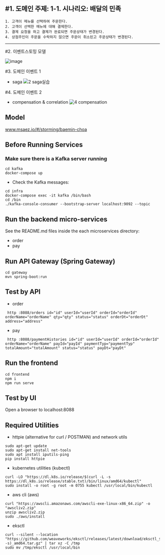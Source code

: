 #1. 도메인 주제: 
1-1. 시나리오: 배달의 민족
---
    1. 고객이 메뉴를 선택하여 주문한다. 
    2. 고객이 선택한 메뉴에 대해 결제한다.
    3. 결제 요청을 하고 결제가 완료되면 주문상태가 변경된다.
    4. 상점주인이 주문을 수락하지 않으면 주문이 취소된고 주문상태가 변경된다.
 ---


#2. 이벤트스토밍 모델

![image](https://github.com/devArare/baemin-choa/assets/135335032/c9792a3e-a564-46d9-8160-4ab432962885)

#3. 도메인 이벤트 1
- saga
![2 saga실습](https://github.com/devArare/baemin-choa/assets/135335032/5c98c0e2-9baa-4fc1-a054-b815f7952d85)

#4. 도메인 이벤트 2
- compensation &  correlation
![4 compensation](https://github.com/devArare/baemin-choa/assets/135335032/160895fb-c5a4-4077-856a-b91b2a4c0594)

## Model
www.msaez.io/#/storming/baemin-choa

## Before Running Services
### Make sure there is a Kafka server running
```
cd kafka
docker-compose up
```
- Check the Kafka messages:
```
cd infra
docker-compose exec -it kafka /bin/bash
cd /bin
./kafka-console-consumer --bootstrap-server localhost:9092 --topic
```

## Run the backend micro-services
See the README.md files inside the each microservices directory:

- order
- pay


## Run API Gateway (Spring Gateway)
```
cd gateway
mvn spring-boot:run
```

## Test by API
- order
```
 http :8088/orders id="id" userId="userId" orderId="orderId" orderName="orderName" qty="qty" status="status" orderDt="orderDt" address="address" 
```
- pay
```
 http :8088/paymentHistories id="id" userId="userId" orderId="orderId" orderName="orderName" payId="payId" paymentTyp="paymentTyp" totalAmount="totalAmount" status="status" payDt="payDt" 
```


## Run the frontend
```
cd frontend
npm i
npm run serve
```

## Test by UI
Open a browser to localhost:8088

## Required Utilities

- httpie (alternative for curl / POSTMAN) and network utils
```
sudo apt-get update
sudo apt-get install net-tools
sudo apt install iputils-ping
pip install httpie
```

- kubernetes utilities (kubectl)
```
curl -LO "https://dl.k8s.io/release/$(curl -L -s https://dl.k8s.io/release/stable.txt)/bin/linux/amd64/kubectl"
sudo install -o root -g root -m 0755 kubectl /usr/local/bin/kubectl
```

- aws cli (aws)
```
curl "https://awscli.amazonaws.com/awscli-exe-linux-x86_64.zip" -o "awscliv2.zip"
unzip awscliv2.zip
sudo ./aws/install
```

- eksctl 
```
curl --silent --location "https://github.com/weaveworks/eksctl/releases/latest/download/eksctl_$(uname -s)_amd64.tar.gz" | tar xz -C /tmp
sudo mv /tmp/eksctl /usr/local/bin
```

